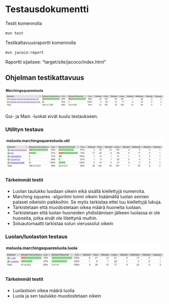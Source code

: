 # Testausdokumentti

Testit komennolla
```
mvn test
```
Testikattavuusraportti komennolla

```
mvn jacoco:report
```
Raportti sijaitsee: "target/site/jacoco/index.html"

## Ohjelman testikattavuus

![testikattavuus](https://github.com/JerryTammi/MarchingSquaresTiralabra/blob/main/Dokumentaatio/Kuvat/testikattavuusyleinen.png)

Gui- ja Main -luokat eivät kuulu testaukseen.

### Utilityn testaus

![testikattavuusutility](https://github.com/JerryTammi/MarchingSquaresTiralabra/blob/main/Dokumentaatio/Kuvat/testikattavuusutil.png)

#### Tärkeimmät testit
  - Luolan taulukko luodaan oikein eikä sisällä kiellettyjä numeroita.
  - Marching squares -algoritmi toimii oikein lisäämällä luolan seinien palaset oikeisiin paikkoihin. Se myös tarkistaa ettei tuu kiellettyjä lukuja.
  - Tarkistetaan että muodostetaan oikea määrä huoneita luolaan.
  - Tarkistetaan että luolan huoneiden yhdistämisen jälkeen luolassa ei ole huoneita, jotka eivät ole liitettynä muihin. 
  - Soluautomaatti tarkistaa solun vierussolut oikein 

### Luolan/luolaston testaus

![testikattavuusluola](https://github.com/JerryTammi/MarchingSquaresTiralabra/blob/main/Dokumentaatio/Kuvat/testikattavuusluola.png)

#### Tärkeimmät testit
  - Luolastoon oikea määrä luolia
  - Luola ja sen taulukko muodostetaan oikein
